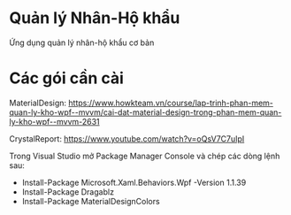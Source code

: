 # Quản lý Nhân-Hộ khẩu
Ứng dụng quản lý nhân-hộ khẩu cơ bản
# Các gói cần cài
MaterialDesign: https://www.howkteam.vn/course/lap-trinh-phan-mem-quan-ly-kho-wpf--mvvm/cai-dat-material-design-trong-phan-mem-quan-ly-kho-wpf--mvvm-2631 

CrystalReport: https://www.youtube.com/watch?v=oQsV7C7uIpI

Trong Visual Studio mở Package Manager Console và chép các dòng lệnh sau:
 
  + Install-Package Microsoft.Xaml.Behaviors.Wpf -Version 1.1.39
  + Install-Package Dragablz
  + Install-Package MaterialDesignColors

